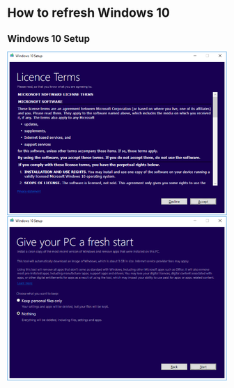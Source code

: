 # How to refresh Windows 10
## Windows 10 Setup
![1](https://raw.githubusercontent.com/NatoBoram/FirstRun/master/Windows%2010/HowTo/Refresh/1.PNG)
![2](https://raw.githubusercontent.com/NatoBoram/FirstRun/master/Windows%2010/HowTo/Refresh/2.PNG)
